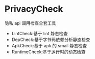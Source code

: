 # PrivacyCheck
隐私 api 调用检查全套工具

- LintCheck:基于 lint 静态检查
- DepCheck:基于字节码依赖分析静态检查
- ApkCheck:基于 apk 的 smail 静态检查
- RuntimeCheck:基于运行时的动态检查